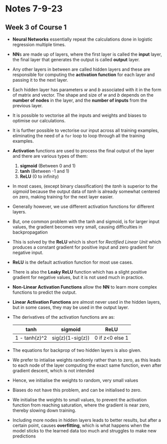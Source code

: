 # Notes 7-9-23

## Week 3 of Course 1

* **Neural Networks** essentially repeat the calculations done in logistic regression multiple times.

* **NN**s are made up of layers, where the first layer is called the **input** layer, the final layer that generates the output is called **output** layer.

* Any other layers in between are called hidden layers and these are responsible for computing the **activation function** for each layer and passing it to the next layer.

* Each hidden layer has parameters _w_ and _b_ associated with it in the form of matrix and vector. The shape and size of _w_ and _b_ depends on the **number of nodes** in the layer, and the **number of inputs** from the previous layer. 

* It is possible to vectorise all the inputs and weights and biases to optimise our calculations.

* It is further possible to vectorise our input across all training examples, eliminating the need of a `for` loop to loop through all the training examples.

* **Activation** functions are used to process the final output of the layer and there are various types of them:
  1. **sigmoid** (Between 0 and 1)
  2. **tanh** (Between -1 and 1)
  3. **ReLU** (0 to infinity)

* In most cases, (except binary classification) the _tanh_ is superior to the _sigmoid_ because the output data of _tanh_ is already somewhat centered on zero, making training for the next layer easier.

* Generally however, we use different activation functions for different layers.

* But, one common problem with the tanh and sigmoid, is for larger input values, the gradient becomes very small, causing difficulties in backpropagation

* This is solved by the **ReLU** which is short for _Rectified Linear Unit_ which produces a constant gradient for positive input and zero gradient for negative input.

* **ReLU** is the default activation function for most use cases.

* There is also the **Leaky ReLU** function which has a slight positive gradient for negative values, but it is not used much in practice.

* **Non-Linear Activation Functions** allow the **NN** to learn more complex functions to predict the output.

* **Linear Activation Functions** are almost never used in the hidden layers, but in some cases, they may be used in the output layer.

* The derivatives of the activation functions are as:

    |   tanh   | sigmoid | ReLU |
    |:--------:|:---------:|:---------:| 
    |1 - tanh(z)^2 | sig(z)(1-sig(z)) | 0 if z<0 else 1


* The equations for backprop of two hidden layers is also given.

* We prefer to intialise weights randomly rather than to zero, as this leads to each node of the layer computing the exact same function, even after gradient descent, which is not intended

* Hence, we initialise the weights to random, very small values

* Biases do not have this problem, and can be initialised to zero.

* We initialise the weights to small values, to prevent the activation function from reaching saturation, where the gradient is near zero, thereby slowing down training.

* Including more nodes in hidden layers leads to better results, but after a certain point, causes **overfitting**, which is what happens when the model sticks to the learned data too much and struggles to make new predictions




